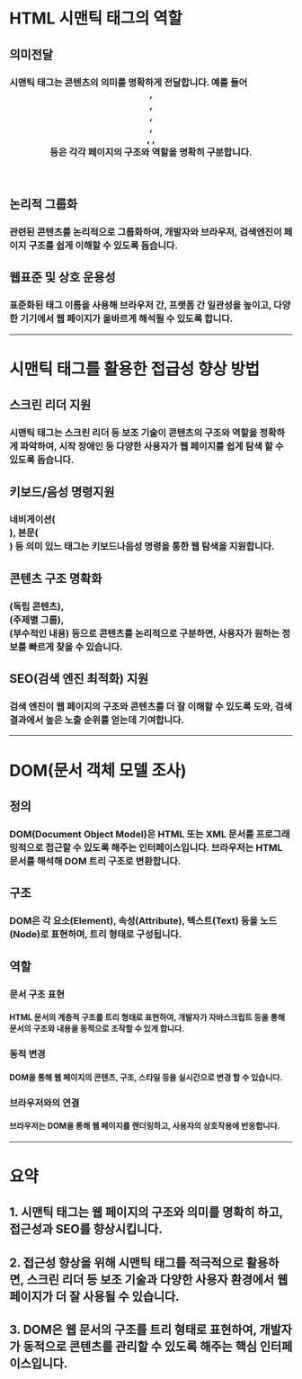 # HTML 시맨틱 태그의 역할
## 의미전달
### 시맨틱 태그는 콘텐츠의 의미를 명확하게 전달합니다. 예를 들어 <header>, <nav>, <main>, <article>, <section>, <asdide>, <footer> 등은 각각 페이지의 구조와 역할을 명확히 구분합니다. 

## 논리적 그룹화
### 관련된 콘텐츠를 논리적으로 그룹화하여, 개발자와 브라우저, 검색엔진이 페이지 구조를 쉽게 이해할 수 있도록 돕습니다. 

## 웹표준 및 상호 운용성
### 표준화된 태그 이름을 사용해 브라우저 간, 프랫폼 간 일관성을 높이고, 다양한 기기에서 웹 페이지가 올바르게 해석될 수 있도록 합니다. 

-----

# 시맨틱 태그를 활용한 접급성 향상 방법
## 스크린 리더 지원
### 시맨틱 태그는 스크린 리더 등 보조 기술이 콘텐츠의 구조와 역할을 정확하게 파악하여, 시작 장애인 등 다양한 사용자가 웹 페이지를 쉽게 탐색 할 수 있도록 돕습니다. 

## 키보드/음성 명령지원
### 네비게이션(<nav>), 본문(<main>) 등 의미 있느 태그는 키보드나음성 명령을 통한 웹 탐색을 지원합니다. 

## 콘텐츠 구조 명확화
### <aritcle>(독립 콘텐츠), <section>(주제별 그룹), <aside>(부수적인 내용) 등으로 콘텐츠를 논리적으로 구분하면, 사용자가 원하는 정보를 빠르게 찾을 수 있습니다. 

## **SEO(검색 엔진 최적화) 지원**
### 검색 엔진이 웹 페이지의 구조와 콘텐츠를 더 잘 이해할 수 있도록 도와, 검색 결과에서 높은 노출 순위를 얻는데 기여합니다. 

-----

# DOM(문서 객체 모델 조사)
## 정의
### DOM(Document Object Model)은 HTML 또는 XML 문서를 프로그래밍적으로 접근할 수 있도록 해주는 인터페이스입니다. 브라우저는 HTML 문서를 해석해 DOM 트리 구조로 변환합니다. 

## 구조
### DOM은 각 요소(Element), 속성(Attribute), 텍스트(Text) 등을 노드(Node)로 표현하며, 트리 형태로 구성됩니다. 

## 역할
### 문서 구조 표현
#### HTML 문서의 계층적 구조를 트리 형태로 표현하여, 개발자가 자바스크립트 등을 통해 문서의 구조와 내용을 동적으로 조작할 수 있게 합니다. 

### 동적 변경
#### DOM을 통해 웹 페이지의 콘텐츠, 구조, 스타일 등을 실시간으로 변경 할 수 있습니다. 

### 브라우저와의 연결
#### 브라우저는 DOM을 통해 웹 페이지를 렌더링하고, 사용자의 상호작용에 반응합니다. 

----

# 요약
## 1. 시맨틱 태그는 웹 페이지의 구조와 의미를 명확히 하고, 접근성과 SEO를 향상시킵니다. 
## 2. 접근성 향상을 위해 시맨틱 태그를 적극적으로 활용하면, 스크린 리더 등 보조 기술과 다양한 사용자 환경에서 웹페이지가 더 잘 사용될 수 있습니다. 
## 3. DOM은 웹 문서의 구조를 트리 형태로 표현하여, 개발자가 동적으로 콘텐츠를 관리할 수 있도록 해주는 핵심 인터페이스입니다. 
